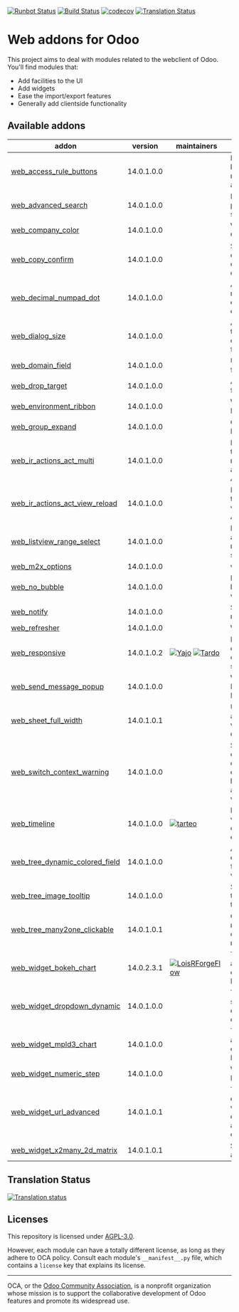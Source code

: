[![Runbot Status](https://runbot.odoo-community.org/runbot/badge/flat/162/14.0.svg)](https://runbot.odoo-community.org/runbot/repo/github-com-oca-web-162)
[![Build Status](https://travis-ci.com/OCA/web.svg?branch=14.0)](https://travis-ci.com/OCA/web)
[![codecov](https://codecov.io/gh/OCA/web/branch/14.0/graph/badge.svg)](https://codecov.io/gh/OCA/web)
[![Translation Status](https://translation.odoo-community.org/widgets/web-14-0/-/svg-badge.svg)](https://translation.odoo-community.org/engage/web-14-0/?utm_source=widget)

<!-- /!\ do not modify above this line -->

# Web addons for Odoo

This project aims to deal with modules related to the webclient of Odoo. You'll find modules that:

- Add facilities to the UI
- Add widgets
- Ease the import/export features
- Generally add clientside functionality

<!-- /!\ do not modify below this line -->

<!-- prettier-ignore-start -->

[//]: # (addons)

Available addons
----------------
addon | version | maintainers | summary
--- | --- | --- | ---
[web_access_rule_buttons](web_access_rule_buttons/) | 14.0.1.0.0 |  | Disable Edit button if access rules prevent this action
[web_advanced_search](web_advanced_search/) | 14.0.1.0.0 |  | Easier and more powerful searching tools
[web_company_color](web_company_color/) | 14.0.1.0.0 |  | Web Company Color
[web_copy_confirm](web_copy_confirm/) | 14.0.1.0.0 |  | Show confirmation dialogue before copying records
[web_decimal_numpad_dot](web_decimal_numpad_dot/) | 14.0.1.0.0 |  | Allows using numpad dot to enter period decimal separator
[web_dialog_size](web_dialog_size/) | 14.0.1.0.0 |  | A module that lets the user expand a dialog box to the full screen width.
[web_domain_field](web_domain_field/) | 14.0.1.0.0 |  | Use computed field as domain
[web_drop_target](web_drop_target/) | 14.0.1.0.0 |  | Allows to drag files into Odoo
[web_environment_ribbon](web_environment_ribbon/) | 14.0.1.0.0 |  | Web Environment Ribbon
[web_group_expand](web_group_expand/) | 14.0.1.0.0 |  | Group Expand Buttons
[web_ir_actions_act_multi](web_ir_actions_act_multi/) | 14.0.1.0.0 |  | Enables triggering of more than one action on ActionManager
[web_ir_actions_act_view_reload](web_ir_actions_act_view_reload/) | 14.0.1.0.0 |  | Enables reload of the current view via ActionManager
[web_listview_range_select](web_listview_range_select/) | 14.0.1.0.0 |  | Enables selecting a range of records using the shift key
[web_m2x_options](web_m2x_options/) | 14.0.1.0.0 |  | web_m2x_options
[web_no_bubble](web_no_bubble/) | 14.0.1.0.0 |  | Remove the bubbles from the web interface
[web_notify](web_notify/) | 14.0.1.0.0 |  | Send notification messages to user
[web_refresher](web_refresher/) | 14.0.1.0.0 |  | Web Refresher
[web_responsive](web_responsive/) | 14.0.1.0.2 | [![Yajo](https://github.com/Yajo.png?size=30px)](https://github.com/Yajo) [![Tardo](https://github.com/Tardo.png?size=30px)](https://github.com/Tardo) | Responsive web client, community-supported
[web_send_message_popup](web_send_message_popup/) | 14.0.1.0.0 |  | Web Send Message as Popup
[web_sheet_full_width](web_sheet_full_width/) | 14.0.1.0.1 |  | Use the whole available screen width when displaying sheets
[web_switch_context_warning](web_switch_context_warning/) | 14.0.1.0.0 |  | Show a warning if current user, company or database have been switched in another tab or window.
[web_timeline](web_timeline/) | 14.0.1.0.0 | [![tarteo](https://github.com/tarteo.png?size=30px)](https://github.com/tarteo) | Interactive visualization chart to show events in time
[web_tree_dynamic_colored_field](web_tree_dynamic_colored_field/) | 14.0.1.0.0 |  | Allows you to dynamically color fields on tree views
[web_tree_image_tooltip](web_tree_image_tooltip/) | 14.0.1.0.0 |  | Show images in tree views via tooltip
[web_tree_many2one_clickable](web_tree_many2one_clickable/) | 14.0.1.0.1 |  | Open the linked resource when clicking on their name
[web_widget_bokeh_chart](web_widget_bokeh_chart/) | 14.0.2.3.1 | [![LoisRForgeFlow](https://github.com/LoisRForgeFlow.png?size=30px)](https://github.com/LoisRForgeFlow) | This widget allows to display charts using Bokeh library.
[web_widget_dropdown_dynamic](web_widget_dropdown_dynamic/) | 14.0.1.0.0 |  | This module adds support for dynamic dropdown widget
[web_widget_mpld3_chart](web_widget_mpld3_chart/) | 14.0.1.0.0 |  | This widget allows to display charts using MPLD3 library.
[web_widget_numeric_step](web_widget_numeric_step/) | 14.0.1.0.0 |  | Web Widget Numeric Step
[web_widget_url_advanced](web_widget_url_advanced/) | 14.0.1.0.1 |  | This module extends URL widget for displaying anchors with custom labels.
[web_widget_x2many_2d_matrix](web_widget_x2many_2d_matrix/) | 14.0.1.0.1 |  | Show list fields as a matrix

[//]: # (end addons)

## Translation Status
[![Translation status](https://translation.odoo-community.org/widgets/web-12-0/-/multi-auto.svg)](https://translation.odoo-community.org/engage/web-12-0/?utm_source=widget)

<!-- prettier-ignore-end -->

## Licenses
This repository is licensed under [AGPL-3.0](LICENSE).

However, each module can have a totally different license, as long as they adhere to OCA
policy. Consult each module's `__manifest__.py` file, which contains a `license` key
that explains its license.

----
OCA, or the [Odoo Community Association](http://odoo-community.org/), is a nonprofit
organization whose mission is to support the collaborative development of Odoo features
and promote its widespread use.
